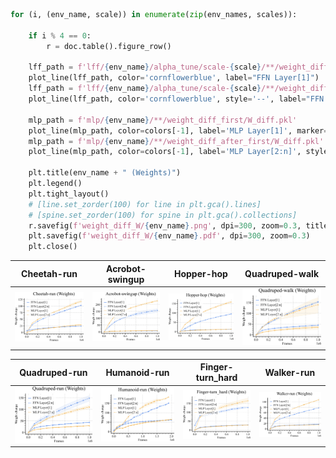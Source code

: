 ```python
for (i, (env_name, scale)) in enumerate(zip(env_names, scales)):

    if i % 4 == 0:
        r = doc.table().figure_row()

    lff_path = f'lff/{env_name}/alpha_tune/scale-{scale}/**/weight_diff_first/W_diff.pkl'
    plot_line(lff_path, color='cornflowerblue', label="FFN Layer[1]")
    lff_path = f'lff/{env_name}/alpha_tune/scale-{scale}/**/weight_diff_after_first/W_diff.pkl'
    plot_line(lff_path, color='cornflowerblue', style='--', label="FFN Layer[2:n]")

    mlp_path = f'mlp/{env_name}/**/weight_diff_first/W_diff.pkl'
    plot_line(mlp_path, color=colors[-1], label='MLP Layer[1]', marker="^")
    mlp_path = f'mlp/{env_name}/**/weight_diff_after_first/W_diff.pkl'
    plot_line(mlp_path, color=colors[-1], label='MLP Layer[2:n]', style='--', marker="^")

    plt.title(env_name + " (Weights)")
    plt.legend()
    plt.tight_layout()
    # [line.set_zorder(100) for line in plt.gca().lines]
    # [spine.set_zorder(100) for spine in plt.gca().collections]
    r.savefig(f'weight_diff_W/{env_name}.png', dpi=300, zoom=0.3, title=env_name)
    plt.savefig(f'weight_diff_W/{env_name}.pdf', dpi=300, zoom=0.3)
    plt.close()
```

| **Cheetah-run** | **Acrobot-swingup** | **Hopper-hop** | **Quadruped-walk** |
|:---------------:|:-------------------:|:--------------:|:------------------:|
| <img style="align-self:center; zoom:0.3;" src="weight_diff_W/Cheetah-run.png" image="None" styles="{'margin': '0.5em'}" width="None" height="None" dpi="300"/> | <img style="align-self:center; zoom:0.3;" src="weight_diff_W/Acrobot-swingup.png" image="None" styles="{'margin': '0.5em'}" width="None" height="None" dpi="300"/> | <img style="align-self:center; zoom:0.3;" src="weight_diff_W/Hopper-hop.png" image="None" styles="{'margin': '0.5em'}" width="None" height="None" dpi="300"/> | <img style="align-self:center; zoom:0.3;" src="weight_diff_W/Quadruped-walk.png" image="None" styles="{'margin': '0.5em'}" width="None" height="None" dpi="300"/> |

| **Quadruped-run** | **Humanoid-run** | **Finger-turn_hard** | **Walker-run** |
|:-----------------:|:----------------:|:--------------------:|:--------------:|
| <img style="align-self:center; zoom:0.3;" src="weight_diff_W/Quadruped-run.png" image="None" styles="{'margin': '0.5em'}" width="None" height="None" dpi="300"/> | <img style="align-self:center; zoom:0.3;" src="weight_diff_W/Humanoid-run.png" image="None" styles="{'margin': '0.5em'}" width="None" height="None" dpi="300"/> | <img style="align-self:center; zoom:0.3;" src="weight_diff_W/Finger-turn_hard.png" image="None" styles="{'margin': '0.5em'}" width="None" height="None" dpi="300"/> | <img style="align-self:center; zoom:0.3;" src="weight_diff_W/Walker-run.png" image="None" styles="{'margin': '0.5em'}" width="None" height="None" dpi="300"/> |
